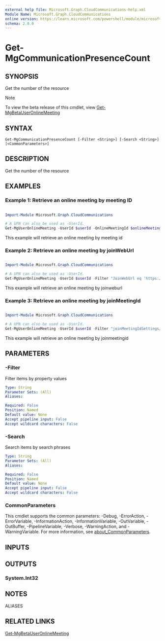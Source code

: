 ```yaml
---
external help file: Microsoft.Graph.CloudCommunications-help.xml
Module Name: Microsoft.Graph.CloudCommunications
online version: https://learn.microsoft.com/powershell/module/microsoft.graph.cloudcommunications/get-mgcommunicationpresencecount
schema: 2.0.0
---
```


# Get-MgCommunicationPresenceCount

## SYNOPSIS
Get the number of the resource

> [!NOTE]
> To view the beta release of this cmdlet, view [Get-MgBetaUserOnlineMeeting](/powershell/module/Microsoft.Graph.Beta.CloudCommunications/Get-MgBetaUserOnlineMeeting?view=graph-powershell-beta)

## SYNTAX

```
Get-MgCommunicationPresenceCount [-Filter <String>] [-Search <String>] [<CommonParameters>]
```

## DESCRIPTION
Get the number of the resource

## EXAMPLES
### Example 1: Retrieve an online meeting by meeting ID

```powershell

Import-Module Microsoft.Graph.CloudCommunications

# A UPN can also be used as -UserId.
Get-MgUserOnlineMeeting -UserId $userId -OnlineMeetingId $onlineMeetingId

```
This example will retrieve an online meeting by meeting id

### Example 2: Retrieve an online meeting by joinWebUrl

```powershell

Import-Module Microsoft.Graph.CloudCommunications

# A UPN can also be used as -UserId.
Get-MgUserOnlineMeeting -UserId $userId -Filter "JoinWebUrl eq 'https://teams.microsoft.com/l/meetup-join/19:meeting_MGQ4MDQyNTEtNTQ2NS00YjQxLTlkM2EtZWVkODYxODYzMmY2@thread.v2/0?context" 

```
This example will retrieve an online meeting by joinweburl

### Example 3: Retrieve an online meeting by joinMeetingId

```powershell

Import-Module Microsoft.Graph.CloudCommunications

# A UPN can also be used as -UserId.
Get-MgUserOnlineMeeting -UserId $userId -Filter "joinMeetingIdSettings/joinMeetingId eq '1234567890'" 

```
This example will retrieve an online meeting by joinmeetingid


## PARAMETERS

### -Filter
Filter items by property values

```yaml
Type: String
Parameter Sets: (All)
Aliases:

Required: False
Position: Named
Default value: None
Accept pipeline input: False
Accept wildcard characters: False
```

### -Search
Search items by search phrases

```yaml
Type: String
Parameter Sets: (All)
Aliases:

Required: False
Position: Named
Default value: None
Accept pipeline input: False
Accept wildcard characters: False
```

### CommonParameters
This cmdlet supports the common parameters: -Debug, -ErrorAction, -ErrorVariable, -InformationAction, -InformationVariable, -OutVariable, -OutBuffer, -PipelineVariable, -Verbose, -WarningAction, and -WarningVariable. For more information, see [about_CommonParameters](http://go.microsoft.com/fwlink/?LinkID=113216).

## INPUTS

## OUTPUTS

### System.Int32
## NOTES

ALIASES

## RELATED LINKS
[Get-MgBetaUserOnlineMeeting](/powershell/module/Microsoft.Graph.Beta.CloudCommunications/Get-MgBetaUserOnlineMeeting?view=graph-powershell-beta)

